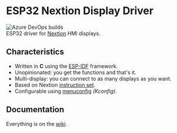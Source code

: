 # ESP32 Nextion Display Driver

![Azure DevOps builds](https://img.shields.io/azure-devops/build/gfurtadoalmeida/GitHub/39?)  
ESP32 driver for [Nextion](https://nextion.tech/) HMI displays.  

## Characteristics

* Written in **C** using the [ESP-IDF](https://github.com/espressif/esp-idf) framework.
* Unopinionated: you get the functions and that's it.
* Multi-display: you can connect to as many displays as you want.
* Based on Nextion [instruction set](https://nextion.tech/instruction-set/).
* Configurable using [menuconfig](https://docs.espressif.com/projects/esp-idf/en/latest/esp32/api-reference/kconfig.html) _(Kconfig)_.

## Documentation

Everything is on the [wiki](https://github.com/gfurtadoalmeida/esp32-driver-nextion/wiki).
